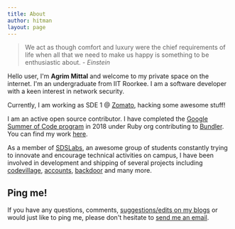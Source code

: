 ```yaml
---
title: About
author: hitman
layout: page
---
```


> We act as though comfort and luxury were the chief requirements of life when all that we need to make us happy is something to be enthusiastic about. - *Einstein*

Hello user, I'm __Agrim Mittal__ and welcome to my private space on the internet. I'm an undergraduate from IIT Roorkee. I am a software developer with a keen interest in network security.

Currently, I am working as SDE 1 @ [Zomato](https://zomato.com), hacking some awesome stuff!

I am an active open source contributor. I have completed the [Google Summer of Code program](https://summerofcode.withgoogle.com/archive/) in 2018 under Ruby org contributing to [Bundler](https://bundler.io/). You can find my work [here](https://summerofcode.withgoogle.com/archive/2018/projects/5547552766164992/).

As a member of [SDSLabs](https://sdslabs.co), an awesome group of students constantly trying to innovate and encourage technical activities on campus, I have been involved in development and shipping of several projects including [codevillage](http://codevillage.sdslabs.co), [accounts](https://accounts.sdslabs.co),  [backdoor](https://backdoor.sdslabs.co) and many more.

## Ping me!

If you have any questions, comments, <u>suggestions/edits on my blogs</u> or would just like to ping me, please don't hesitate to [send me an email](mailto:agrimmittal@protonmail.com).

<a href="https://github.com/agrim123"><i class="fab fa-github"></i></a>
<a href="https://twitter.com/agrimittal"><i class="fab fa-twitter"></i></a>
<a href="https://www.linkedin.com/in/agrimmittal/"><i class="fab fa-linkedin-in"></i></a>
